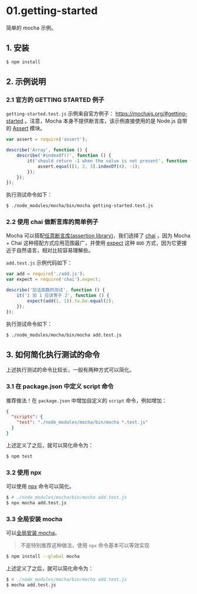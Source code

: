 # 01.getting-started

简单的 mocha 示例。

## 1. 安装

```bash
$ npm install
```

## 2. 示例说明

### 2.1 官方的 GETTING STARTED 例子

`getting-started.test.js` 示例来自官方例子： https://mochajs.org/#getting-started 。注意，Mocha 本身不提供断言库，该示例直接使用的是 Node.js 自带的 [Assert](https://nodejs.org/api/assert.html) 模块。

```js
var assert = require('assert');

describe('Array', function () {
    describe('#indexOf()', function () {
        it('should return -1 when the value is not present', function () {
            assert.equal([1, 2, 3].indexOf(4), -1);
        });
    });
});
```

执行测试命令如下：

```bash
$ ./node_modules/mocha/bin/mocha getting-started.test.js
```

### 2.2 使用 chai 做断言库的简单例子

Mocha 可以搭配[任意断言库(assertion library)](https://mochajs.org/#assertions)，我们选择了 [chai](https://www.chaijs.com/) ，因为 Mocha + Chai 这种搭配方式应用范围最广，并使用 [expect](https://www.chaijs.com/api/bdd/) 这种 `BDD` 方式，因为它更接近于自然语言，相对比较容易理解些。

`add.test.js` 示例代码如下：

```js
var add = require('./add.js');
var expect = require('chai').expect;

describe('加法函数的测试', function () {
    it('1 加 1 应该等于 2', function () {
        expect(add(1, 1)).to.be.equal(2);
    });
});
```

执行测试命令如下：

```bash
$ ./node_modules/mocha/bin/mocha add.test.js
```

## 3. 如何简化执行测试的命令

上述执行测试的命令比较长，一般有两种方式可以简化。

### 3.1 在 package.json 中定义 script 命令

推荐做法！在 `package.json` 中增加自定义的 `script` 命令，例如增加：

```json
{
  "scripts": {
    "test": "./node_modules/mocha/bin/mocha *.test.js"
  }
}
```

上述定义了之后，就可以简化命令为：

```bash
$ npm test
```

### 3.2 使用 npx

可以使用 [npx](https://www.npmjs.com/package/npx) 命令可以简化。

```bash
$ # ./node_modules/mocha/bin/mocha add.test.js
$ npx mocha add.test.js
```

### 3.3 全局安装 mocha

可以[全局安装 mocha](https://mochajs.org/#installation)。

> 不是特别推荐这种做法，使用 `npx` 命令基本可以等效实现

```bash
$ npm install --global mocha
```

上述定义了之后，就可以简化命令为：

```bash
$ # ./node_modules/mocha/bin/mocha add.test.js
$ mocha add.test.js
```
